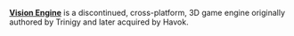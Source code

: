 [**Vision Engine**](https://web.archive.org/web/20150211175016/http://www.havok.com/products/vision-engine) is a discontinued, cross-platform, 3D game engine originally authored by Trinigy and later acquired by Havok.